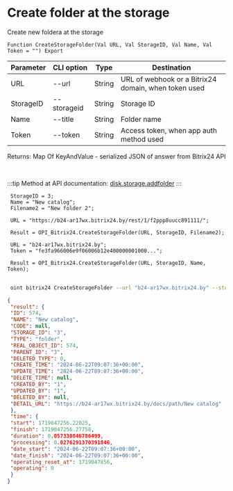 ﻿---
sidebar_position: 6
---

# Create folder at the storage
 Create new foldera at the storage



`Function CreateStorageFolder(Val URL, Val StorageID, Val Name, Val Token = "") Export`

 | Parameter | CLI option | Type | Destination |
 |-|-|-|-|
 | URL | --url | String | URL of webhook or a Bitrix24 domain, when token used |
 | StorageID | --storageid | String | Storage ID |
 | Name | --title | String | Folder name |
 | Token | --token | String | Access token, when app auth method used |

 
 Returns: Map Of KeyAndValue - serialized JSON of answer from Bitrix24 API

<br/>

:::tip
Method at API documentation: [disk.storage.addfolder](https://dev.1c-bitrix.ru/rest_help/disk/storage/disk_storage_addfolder.php)
:::
<br/>


```bsl title="Code example"
 StorageID = 3;
 Name = "New catalog";
 Filename2 = "New folder 2";
 
 URL = "https://b24-ar17wx.bitrix24.by/rest/1/f2ppp8uucc891111/";
 
 Result = OPI_Bitrix24.CreateStorageFolder(URL, StorageID, Filename2);
 
 URL = "b24-ar17wx.bitrix24.by";
 Token = "fe3fa966006e9f06006b12e400000001000...";
 
 Result = OPI_Bitrix24.CreateStorageFolder(URL, StorageID, Name, Token);
```
	


```sh title="CLI command example"
 
 oint bitrix24 CreateStorageFolder --url "b24-ar17wx.bitrix24.by" --storageid %storageid% --title %title% --token "b9df7366006e9f06006b12e400000001000..."

```

```json title="Result"
{
 "result": {
 "ID": 574,
 "NAME": "New catalog",
 "CODE": null,
 "STORAGE_ID": "3",
 "TYPE": "folder",
 "REAL_OBJECT_ID": 574,
 "PARENT_ID": "3",
 "DELETED_TYPE": 0,
 "CREATE_TIME": "2024-06-22T09:07:36+00:00",
 "UPDATE_TIME": "2024-06-22T09:07:36+00:00",
 "DELETE_TIME": null,
 "CREATED_BY": "1",
 "UPDATED_BY": "1",
 "DELETED_BY": null,
 "DETAIL_URL": "https://b24-ar17wx.bitrix24.by/docs/path/New catalog"
 },
 "time": {
 "start": 1719047256.22025,
 "finish": 1719047256.27758,
 "duration": 0.057330846786499,
 "processing": 0.0276291370391846,
 "date_start": "2024-06-22T09:07:36+00:00",
 "date_finish": "2024-06-22T09:07:36+00:00",
 "operating_reset_at": 1719047856,
 "operating": 0
 }
}
```
